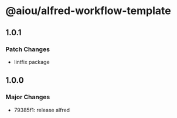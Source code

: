 # @aiou/alfred-workflow-template

## 1.0.1

### Patch Changes

- lintfix package

## 1.0.0

### Major Changes

- 79385f1: release alfred
